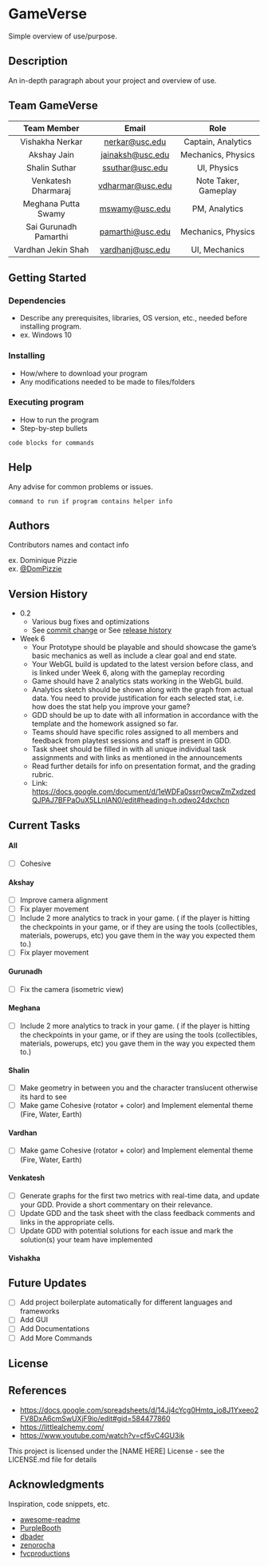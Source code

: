 # GameVerse

Simple overview of use/purpose.

## Description

An in-depth paragraph about your project and overview of use.

## Team GameVerse

| Team Member   | Email       | Role          |
| :-------------: | :-------------: | :-------------: | 
| Vishakha Nerkar  | nerkar@usc.edu         | Captain, Analytics|
| Akshay Jain  | jainaksh@usc.edu         | Mechanics, Physics  |
| Shalin Suthar  | ssuthar@usc.edu  | UI, Physics  |
| Venkatesh Dharmaraj  | vdharmar@usc.edu         | Note Taker, Gameplay  |
| Meghana Putta Swamy  | mswamy@usc.edu         | PM, Analytics  |
| Sai Gurunadh Pamarthi  | pamarthi@usc.edu         | Mechanics, Physics  |
| Vardhan Jekin Shah  | vardhanj@usc.edu        | UI, Mechanics  |

## Getting Started

### Dependencies

* Describe any prerequisites, libraries, OS version, etc., needed before installing program.
* ex. Windows 10

### Installing

* How/where to download your program
* Any modifications needed to be made to files/folders

### Executing program

* How to run the program
* Step-by-step bullets
```
code blocks for commands
```

## Help

Any advise for common problems or issues.
```
command to run if program contains helper info
```

## Authors

Contributors names and contact info

ex. Dominique Pizzie  
ex. [@DomPizzie](https://twitter.com/dompizzie)

## Version History

* 0.2
    * Various bug fixes and optimizations
    * See [commit change]() or See [release history]()
* Week 6
    * Your Prototype should be playable and should showcase the game’s basic mechanics as well as include a clear goal and end state.
    * Your WebGL build is updated to the latest version before class, and is linked under Week 6, along with the gameplay recording
    * Game should have 2 analytics stats working in the WebGL build.
    * Analytics sketch should be shown along with the graph from actual data. You need to provide justification for each selected stat, i.e. how does the stat help you       improve your game? 
    * GDD should be up to date with all information in accordance with the template and the homework assigned so far. 
    * Teams should have specific roles assigned to all members and feedback from playtest sessions and staff is present in GDD.
    * Task sheet should be filled in with all unique individual task assignments and with links as mentioned in the announcements
    * Read further details for info on presentation format, and the grading rubric.
    * Link: https://docs.google.com/document/d/1eWDFa0ssrr0wcwZmZxdzedQJPAJ7BFPaOuX5LLnlAN0/edit#heading=h.odwo24dxchcn

## Current Tasks
 
#### All
- [ ] Cohesive 

#### Akshay 
- [ ] Improve camera alignment 
- [ ] Fix player movement
- [ ] Include 2 more analytics to track in your game. ( if the player is hitting the checkpoints in your game, or if they are using the tools (collectibles, materials, powerups, etc) you gave them in the way you expected them to.)
- [ ] Fix player movement

#### Gurunadh
- [ ] Fix the camera (isometric view)

#### Meghana
- [ ] Include 2 more analytics to track in your game. ( if the player is hitting the checkpoints in your game, or if they are using the tools (collectibles, materials, powerups, etc) you gave them in the way you expected them to.)

#### Shalin
- [ ] Make geometry in between you and the character translucent otherwise its hard to see
- [ ] Make game Cohesive (rotator + color) and Implement elemental theme (Fire, Water, Earth) 

#### Vardhan
- [ ] Make game Cohesive (rotator + color) and Implement elemental theme (Fire, Water, Earth) 

#### Venkatesh
- [ ] Generate graphs for the first two metrics with real-time data, and update your GDD. Provide a short commentary on their relevance. 
- [ ] Update GDD and the task sheet with the class feedback comments and links in the appropriate cells.
- [ ] Update GDD with potential solutions for each issue and mark the solution(s) your team have implemented

#### Vishakha



## Future Updates

- [ ] Add project boilerplate automatically for different languages and frameworks
- [ ] Add GUI
- [ ] Add Documentations
- [ ] Add More Commands

## License
   
## References
* https://docs.google.com/spreadsheets/d/14Jj4cYcg0Hmtq_io8J1Yxeeo2FV8DxA6cmSwUXjF9io/edit#gid=584477860
* https://littlealchemy.com/
* https://www.youtube.com/watch?v=cf5vC4GU3ik
 

This project is licensed under the [NAME HERE] License - see the LICENSE.md file for details

## Acknowledgments

Inspiration, code snippets, etc.
* [awesome-readme](https://github.com/matiassingers/awesome-readme)
* [PurpleBooth](https://gist.github.com/PurpleBooth/109311bb0361f32d87a2)
* [dbader](https://github.com/dbader/readme-template)
* [zenorocha](https://gist.github.com/zenorocha/4526327)
* [fvcproductions](https://gist.github.com/fvcproductions/1bfc2d4aecb01a834b46)
